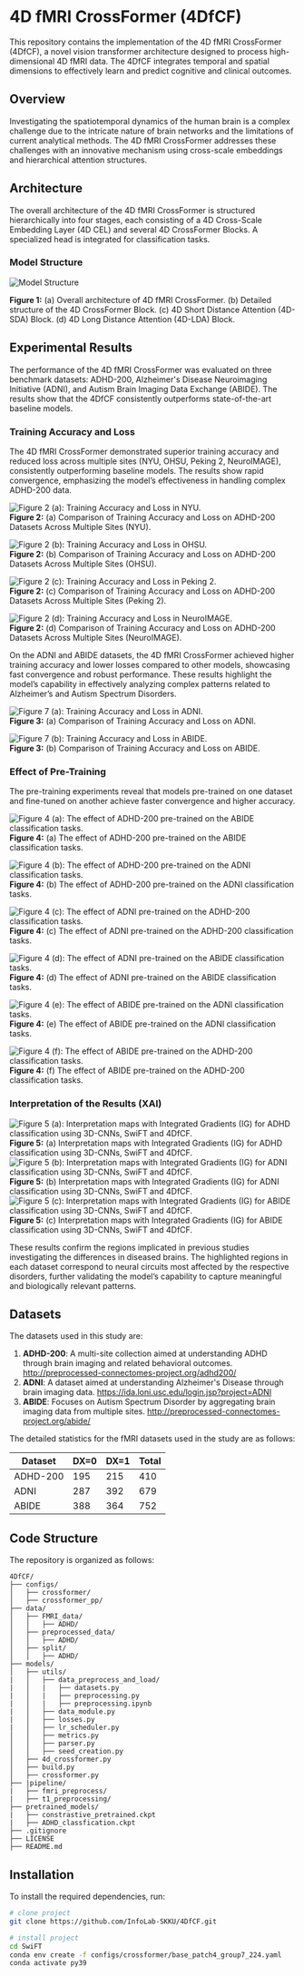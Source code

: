 
# 4D fMRI CrossFormer (4DfCF)

This repository contains the implementation of the 4D fMRI CrossFormer (4DfCF), a novel vision transformer architecture designed to process high-dimensional 4D fMRI data. The 4DfCF integrates temporal and spatial dimensions to effectively learn and predict cognitive and clinical outcomes.

## Overview

Investigating the spatiotemporal dynamics of the human brain is a complex challenge due to the intricate nature of brain networks and the limitations of current analytical methods. The 4D fMRI CrossFormer addresses these challenges with an innovative mechanism using cross-scale embeddings and hierarchical attention structures.

## Architecture

The overall architecture of the 4D fMRI CrossFormer is structured hierarchically into four stages, each consisting of a 4D Cross-Scale Embedding Layer (4D CEL) and several 4D CrossFormer Blocks. A specialized head is integrated for classification tasks.

### Model Structure
![Model Structure](readme_img/architecture_fig_1.png)

**Figure 1:** (a) Overall architecture of 4D fMRI CrossFormer. (b) Detailed structure of the 4D CrossFormer Block. (c) 4D Short Distance Attention (4D-SDA) Block. (d) 4D Long Distance Attention (4D-LDA) Block.

## Experimental Results

The performance of the 4D fMRI CrossFormer was evaluated on three benchmark datasets: ADHD-200, Alzheimer's Disease Neuroimaging Initiative (ADNI), and Autism Brain Imaging Data Exchange (ABIDE). The results show that the 4DfCF consistently outperforms state-of-the-art baseline models.

### Training Accuracy and Loss

The 4D fMRI CrossFormer demonstrated superior training accuracy and reduced loss across multiple sites (NYU, OHSU, Peking 2, NeuroIMAGE), consistently outperforming baseline models. The results show rapid convergence, emphasizing the model’s effectiveness in handling complex ADHD-200 data.

[//]: # (![Training Accuracy and Loss]&#40;readme_img/results1_fig1.png&#41;)
![Figure 2 (a): Training Accuracy and Loss in NYU.](readme_img/NYU_training_comparison_high_res.png)  
**Figure 2:** (a) Comparison of Training Accuracy and Loss on ADHD-200 Datasets Across Multiple Sites (NYU).

![Figure 2 (b): Training Accuracy and Loss in OHSU.](readme_img/OHSU_training_comparison_high_res.png)  
**Figure 2:** (b) Comparison of Training Accuracy and Loss on ADHD-200 Datasets Across Multiple Sites (OHSU).

![Figure 2 (c): Training Accuracy and Loss in Peking 2.](readme_img/Peking2_training_comparison_high_res.png)  
**Figure 2:** (c) Comparison of Training Accuracy and Loss on ADHD-200 Datasets Across Multiple Sites (Peking 2).

![Figure 2 (d): Training Accuracy and Loss in NeuroIMAGE.](readme_img/Neurol_training_comparison_high_res.png)  
**Figure 2:** (d) Comparison of Training Accuracy and Loss on ADHD-200 Datasets Across Multiple Sites (NeuroIMAGE).





On the ADNI and ABIDE datasets, the 4D fMRI CrossFormer achieved higher training accuracy and lower losses compared to other models, showcasing fast convergence and robust performance. These results highlight the model’s capability in effectively analyzing complex patterns related to Alzheimer’s and Autism Spectrum Disorders.

[//]: # (![Training Accuracy and Loss]&#40;readme_img/results2_fig1.png&#41;)

![Figure 7 (a): Training Accuracy and Loss in ADNI.](readme_img/ADNI_training_comparison_high_res.png)  
**Figure 3:** (a) Comparison of Training Accuracy and Loss on ADNI.

![Figure 7 (b): Training Accuracy and Loss in ABIDE.](readme_img/ABIDE_training_comparison_high_res.png)  
**Figure 3:** (b) Comparison of Training Accuracy and Loss on ABIDE.


### Effect of Pre-Training
The pre-training experiments reveal that models pre-trained on one dataset and fine-tuned on another achieve faster convergence and higher accuracy.



![Figure 4 (a): The effect of ADHD-200 pre-trained on the ABIDE classification tasks.](readme_img/ADHD_to_ABIDE_Training_Accuracy_Merged_Matplotlib_1.png)  
**Figure 4:** (a) The effect of ADHD-200 pre-trained on the ABIDE classification tasks.

![Figure 4 (b): The effect of ADHD-200 pre-trained on the ADNI classification tasks.](readme_img/ADHD_to_ADNI_Training_Accuracy_Merged_Matplotlib_1.png)  
**Figure 4:** (b) The effect of ADHD-200 pre-trained on the ADNI classification tasks.

![Figure 4 (c): The effect of ADNI pre-trained on the ADHD-200 classification tasks.](readme_img/ADNI_to_ADHD_Training_Accuracy_Merged_Matplotlib_1.png)  
**Figure 4:** (c) The effect of ADNI pre-trained on the ADHD-200 classification tasks.

![Figure 4 (d): The effect of ADNI pre-trained on the ABIDE classification tasks.](readme_img/ADNI_to_ABIDE_Training_Accuracy_Merged_Matplotlib_1.png)  
**Figure 4:** (d) The effect of ADNI pre-trained on the ABIDE classification tasks.

![Figure 4 (e): The effect of ABIDE pre-trained on the ADNI classification tasks.](readme_img/ABIDE_to_ADNI_Training_Accuracy_Merged_Matplotlib_1.png)  
**Figure 4:** (e) The effect of ABIDE pre-trained on the ADNI classification tasks.

![Figure 4 (f): The effect of ABIDE pre-trained on the ADHD-200 classification tasks.](readme_img/ABIDE_to_ADHD_Training_Accuracy_Merged_Matplotlib_1.png)  
**Figure 4:** (f) The effect of ABIDE pre-trained on the ADHD-200 classification tasks.


### Interpretation of the Results (XAI)
![Figure 5 (a): Interpretation maps with Integrated Gradients (IG) for ADHD classification using 3D-CNNs, SwiFT and 4DfCF.](readme_img/merged_ADHD.jpg)
**Figure 5:** (a) Interpretation maps with Integrated Gradients (IG) for ADHD classification using 3D-CNNs, SwiFT and 4DfCF.
![Figure 5 (b): Interpretation maps with Integrated Gradients (IG) for ADNI classification using 3D-CNNs, SwiFT and 4DfCF.](readme_img/merged_ADNI.jpg)
**Figure 5:** (b) Interpretation maps with Integrated Gradients (IG) for ADNI classification using 3D-CNNs, SwiFT and 4DfCF.
![Figure 5 (c): Interpretation maps with Integrated Gradients (IG) for ABIDE classification using 3D-CNNs, SwiFT and 4DfCF.](readme_img/merged_ABIDE.jpg)
**Figure 5:** (c) Interpretation maps with Integrated Gradients (IG) for ABIDE classification using 3D-CNNs, SwiFT and 4DfCF.

These results confirm the regions implicated in previous studies investigating the differences in diseased brains. The highlighted regions in each dataset correspond to neural circuits most affected by the respective disorders, further validating the model’s capability to capture meaningful and biologically relevant patterns.


## Datasets

The datasets used in this study are:
1. **ADHD-200**: A multi-site collection aimed at understanding ADHD through brain imaging and related behavioral outcomes. <http://preprocessed-connectomes-project.org/adhd200/>
2. **ADNI**: A dataset aimed at understanding Alzheimer's Disease through brain imaging data. <https://ida.loni.usc.edu/login.jsp?project=ADNI>
3. **ABIDE**: Focuses on Autism Spectrum Disorder by aggregating brain imaging data from multiple sites. <http://preprocessed-connectomes-project.org/abide/>

The detailed statistics for the fMRI datasets used in the study are as follows:

| Dataset | DX=0 | DX=1 | Total |
| ------- | ---- | ---- | ----- |
| ADHD-200 | 195 | 215 | 410 |
| ADNI | 287 | 392 | 679 |
| ABIDE | 388 | 364 | 752 |

## Code Structure

The repository is organized as follows:

```
4DfCF/
├── configs/
│   ├── crossformer/
│   ├── crossformer_pp/
├── data/
│   ├── FMRI_data/
│   │   ├── ADHD/
│   ├── preprocessed_data/
│   │   ├── ADHD/
│   ├── split/
│   │   ├── ADHD/
├── models/
│   ├── utils/
|   │   ├── data_preprocess_and_load/
|   │   |   ├── datasets.py
|   │   |   ├── preprocessing.py
|   │   |   ├── preprocessing.ipynb
|   │   ├── data_module.py
|   │   ├── losses.py
|   │   ├── lr_scheduler.py
│   │   ├── metrics.py
│   │   ├── parser.py
│   │   ├── seed_creation.py
│   ├── 4d_crossformer.py
│   ├── build.py
│   ├── crossformer.py
├── |pipeline/
|   ├── fmri_preprocess/
|   ├── t1_preprocessing/
├── pretrained_models/
|   ├── constrastive_pretrained.ckpt
|   ├── ADHD_classfication.ckpt
├── .gitignore
├── LICENSE
├── README.md
```

## Installation

To install the required dependencies, run:
```bash
# clone project   
git clone https://github.com/InfoLab-SKKU/4DfCF.git

# install project   
cd SwiFT
conda env create -f configs/crossformer/base_patch4_group7_224.yaml
conda activate py39
```

[//]: # ()
[//]: # (## Citation)

[//]: # ()
[//]: # (If you use this code or data in your research, please cite the corresponding paper.)

[//]: # (```)

[//]: # (@article{Zheng2020,)

[//]: # (  title={4DfCF: 4D fMRI CrossFormer Vision Transformer},)

[//]: # (  author={Chensheng Zheng and others},)

[//]: # (  journal={IEEE Transactions on Medical Imaging},)

[//]: # (  volume={XX},)

[//]: # (  number={XX},)

[//]: # (  year={2020},)

[//]: # (})

[//]: # (```)